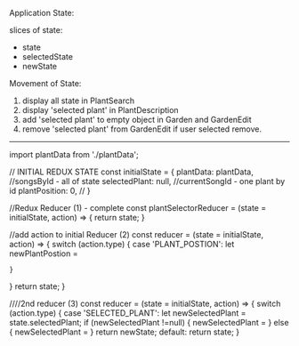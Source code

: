 Application State:

slices of state:
* state
* selectedState
* newState

Movement of State:
1. display all state in PlantSearch
2. display 'selected plant' in PlantDescription
3. add 'selected plant' to empty object in Garden and GardenEdit
4. remove 'selected plant' from GardenEdit if user selected remove.

---------------------------------------------------

<!-- example to see the state structure
 13: {
    "name": "Air Plant",
    "image": airplant,
    "description": "Air plants grow without dirt and come in all sizes and colors. Air plants attach themselves to rocks, trees, shrubs, or the ground with their roots and are native to the southern United States, Mexico, Central America, and South America.",
    "maintenance": plantSVG,
    "water": "1x a week",
    "exposure": "Medium to a high light",
    "growthPeriod": "Spring, Summer",
    "bloom": "Mid Spring"
},  -->

import plantData from './plantData';


// INITIAL REDUX STATE
const initialState = {
  plantData: plantData,  //songsById  - all of state
  selectedPlant: null,  //currentSongId - one plant by id
  plantPosition: 0, //
}

//Redux Reducer (1) - complete
const plantSelectorReducer = (state = initialState, action) => {
  return state;
}

//add action to initial Reducer (2)
const reducer = (state = initialState, action) => {
  switch (action.type) {
    case 'PLANT_POSTION':
     let newPlantPostion =

    }
  }
  return state;
}


////2nd reducer (3)
const reducer = (state = initialState, action) => {
  switch (action.type) {
    case 'SELECTED_PLANT':
    let newSelectedPlant = state.selectedPlant;
    if (newSelectedPlant !=null) {
      newSelectedPlant = </SOMECOMPONENT>
    } else {
      newSelectedPlant = </SOMECOMPONENT>
    }
    return newState;
  default:
  return state;
}
